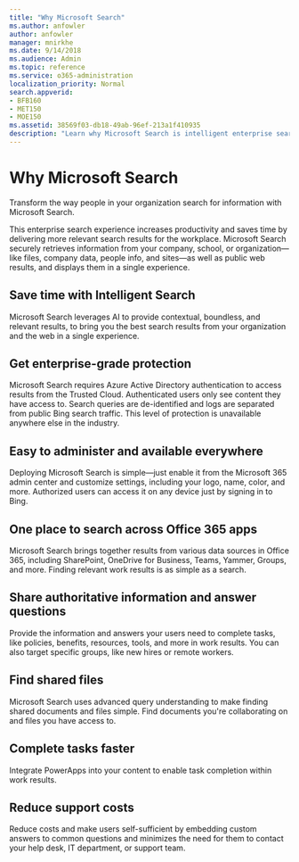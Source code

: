 ```yaml
---
title: "Why Microsoft Search"
ms.author: anfowler
author: anfowler
manager: mnirkhe
ms.date: 9/14/2018
ms.audience: Admin
ms.topic: reference
ms.service: o365-administration
localization_priority: Normal
search.appverid:
- BFB160
- MET150
- MOE150
ms.assetid: 38569f03-db18-49ab-96ef-213a1f410935
description: "Learn why Microsoft Search is intelligent enterprise search for the modern workplace."
---
```


# Why Microsoft Search

Transform the way people in your organization search for information with Microsoft Search. 
  
This enterprise search experience increases productivity and saves time by delivering more relevant search results for the workplace. Microsoft Search securely retrieves information from your company, school, or organization—like files, company data, people info, and sites—as well as public web results, and displays them in a single experience.
  
## Save time with Intelligent Search

Microsoft Search leverages AI to provide contextual, boundless, and relevant results, to bring you the best search results from your organization and the web in a single experience.
  
## Get enterprise-grade protection

Microsoft Search requires Azure Active Directory authentication to access results from the Trusted Cloud. Authenticated users only see content they have access to. Search queries are de-identified and logs are separated from public Bing search traffic. This level of protection is unavailable anywhere else in the industry.
  
## Easy to administer and available everywhere

Deploying Microsoft Search is simple—just enable it from the Microsoft 365 admin center and customize settings, including your logo, name, color, and more. Authorized users can access it on any device just by signing in to Bing.
  
## One place to search across Office 365 apps

Microsoft Search brings together results from various data sources in Office 365, including SharePoint, OneDrive for Business, Teams, Yammer, Groups, and more. Finding relevant work results is as simple as a search.
  
## Share authoritative information and answer questions

Provide the information and answers your users need to complete tasks, like policies, benefits, resources, tools, and more in work results. You can also target specific groups, like new hires or remote workers.
  
## Find shared files

Microsoft Search uses advanced query understanding to make finding shared documents and files simple. Find documents you're collaborating on and files you have access to. 
  
## Complete tasks faster

Integrate PowerApps into your content to enable task completion within work results.
  
## Reduce support costs

Reduce costs and make users self-sufficient by embedding custom answers to common questions and minimizes the need for them to contact your help desk, IT department, or support team.
  

